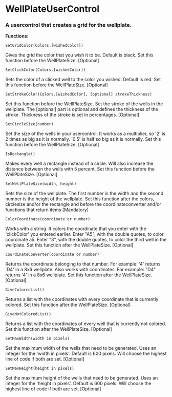 # WellPlateUserControl

<h3>A usercontrol that creates a grid for the wellplate.</h3>

<b>Functions:</b>
```
SetGridColor(Colors.[wishedColor]) 
```
Gives the grid the color that you wish it to be. Default is black.
Set this function before the WellPlateSize.
[Optional]
```
SetClickColor(Colors.[wishedColor])
```
Sets the color of a clicked well to the color you wished. Default is red. 
Set this function before the WellPlateSize.
[Optional]
```
SetStrokeColor(Colors.[wishedColor], [optional] strokeThickness)
```
Set this function before the WellPlateSize.
Set the stroke of the wells in the wellplate.
The [optional] part is optional and defines the thickness of the stroke.
Thickness of the stroke is set in percentages.
[Optional]
```
SetCircleSize(number)
```
Set the size of the wells in your usercontrol. It works as a multiplier, so '2' is 2 times as big as it is normally.
'0.5' is half so big as it is normally.
Set this function before the WellPlateSize.
[Optional]
```
IsRectangle()
```
Makes every well a rectangle instead of a circle. Will also increase the distance between the wells with 5 percent.
Set this function before the WellPlateSize.
[Optional]
```
SetWellPlateSize(width, height)
```
Sets the size of the wellplate. The first number is the width and the second number is the height of the wellplate. 
Set this function after the colors, circlesize and/or the rectangle and before the coordinateconverter and/or functions that return items
[Mandatory]
```
ColorCoordinate(coordinate or number)
```
Works with a string. It colors the coordinate that you enter with the 'clickColor' you entered earlier. 
Enter "A5", with the double quotes, to color coordinate a5. Enter "3", with the double quotes, to color the third well in the wellplate.
Set this function after the WellPlateSize.
[Optional]
```
CoordinateConverter(coordinate or number)
```
Returns the coordinate belonging to that number. For example: '4' returns 'D4' in a 8x6 wellplate.
Also works with coordinates. For example: "D4" returns '4' in a 8x6 wellplate.
Set this function after the WellPlateSize.
[Optional]
```
GiveColoredList()
```
Returns a list with the coordinates with every coordinate that is currently colored.
Set this function after the WellPlateSize.
[Optional]
```
GiveNotColoredList()
```
Returns a list with the coordinates of every well that is currently not colored.
Set this function after the WellPlateSize.
[Optional]
```
SetMaxWidth(width in pixels)
```
Set the maximum width of the wells that need to be generated. 
Uses an integer for the 'width in pixels'.
Default is 600 pixels.
Will choose the highest line of code if both are set.
[Optional]
```
SetMaxHeight(height in pixels)
```
Set the maximum height of the wells that need to be generated. 
Uses an integer for the 'height in pixels'.
Default is 600 pixels.
Will choose the highest line of code if both are set.
[Optional]

